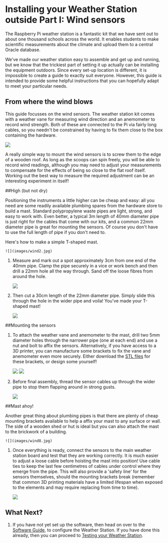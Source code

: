 # Installing your Weather Station outside Part I: Wind sensors

The Raspberry Pi weather station is a fantastic kit that we have sent out to about one thousand schools across the world. It enables students to make scientific measurements about the climate and upload them to a central Oracle database.

We've made our weather station easy to assemble and get up and running, but we know that the trickiest part of setting it up actually can be installing the equipment outdoors. Since every set-up location is different, it is impossible to create a guide to exactly suit everyone. However, this guide is intended to provide some helpful instructions that you can hopefully adapt to meet your particular needs.

## From where the wind blows
This guide focusses on the wind sensors. The weather station kit comes with a weather vane for measuring wind direction and an anemometer to record wind strength. Both of these are connected to the Pi via fairly long cables, so you needn't be constrained by having to fix them close to the box containing the hardware.

   ![](images/wind1.jpg)

 A really simple way to mount the wind sensors is to screw them to the edge of a wooden roof. As long as the scoops can spin freely, you will be able to record wind readings, although you may need to adjust your measurements to compensate for the effects of being so close to the flat roof itself. Working out the best way to measure the required adjustment can be an interesting experiment in itself!

 ##High (but not dry)

Positioning the instruments a little higher can be cheap and easy: all you need are some readily available plumbing spares from the hardware store to build a mast. Standard polypropylene waste pipes are light, strong, and easy to work with. Even better, a typical 3m length of 40mm diameter pipe is just right for the cables that come with our kits, and a common 22mm diameter pipe is great for mounting the sensors. Of course you don't have to use the full length of pipe if you don't need to.

Here's how to make a simple T-shaped mast.

	![](images/wind2.jpg)

1.  Measure and mark out a spot approximately 3cm from one end of the 40mm pipe. Clamp the pipe securely in a vice or work bench and then drill a 22mm hole all the way through. Sand off the loose fibres from around the hole.

	![](images/wind3.png)

1. Then cut a 30cm length of the 22mm diameter pipe. Simply slide this through the hole in the wider pipe and voila! You've made your T-shaped mast!

	![](images/wind4.jpg)

##Mounting the sensors

1. To attach the weather vane and anemometer to the mast, drill two 5mm diameter holes through the narrower pipe (one at each end) and use a nut and bolt to affix the sensors. Alternatively, if you have access to a 3D printer, you can manufacture some brackets to fix the vane and anemometer even more securely. Either download the [STL files](https://www.thingiverse.com/thing:2360682) for these brackets, or design some yourself!

	![](images/wind5.jpg)
    ![](images/wind6.jpg)

1. Before final assembly, thread the sensor cables up through the wider pipe to stop them flapping around in strong gusts.

	![](images/wind7.jpg)

##Mast ahoy!

Another great thing about plumbing pipes is that there are plenty of cheap mounting brackets available to help a affix your mast to any surface or wall. The side of a wooden shed or hut is ideal but you can also attach the mast to the brickwork of a building.

	![](images/wind8.jpg)

1. Once everything is ready, connect the sensors to the main weather station board and test that they are working correctly. It is much easier to adjust a loose cable before hoisting the mast into position! Use cable ties to keep the last few centimetres of cables under control where they emerge from the pipe. This will also provide a 'safety line' for the sensors themselves, should the mounting brackets break (remember that common 3D printing materials have a limited lifespan when exposed to the elements and may require replacing from time to time).

     ![](images/wind9.jpg)

## What Next?
1. If you have not yet set up the software, then head on over to the [Software Guide](software.md), to configure the Weather Station. If you have done this already, then you can proceed to [Testing your Weather Station](test.md).
